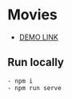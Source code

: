 # Movies
- [DEMO LINK](https://basil-panasiuk.github.io/films/)

## Run locally
```
- npm i
- npm run serve
```
